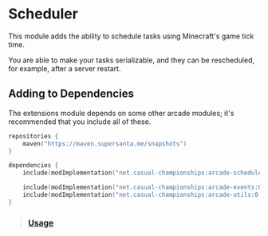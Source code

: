# Scheduler

This module adds the ability to schedule tasks using Minecraft's game tick time.

You are able to make your tasks serializable, and they can be rescheduled, for example,
after a server restart.

## Adding to Dependencies

The extensions module depends on some other arcade modules; it's recommended that you
include all of these.

```kts
repositories {
    maven("https://maven.supersanta.me/snapshots")
}

dependencies {
    include(modImplementation("net.casual-championships:arcade-scheduler:0.3.0-alpha.18+1.21.1")!!)

    include(modImplementation("net.casual-championships:arcade-events:0.3.0-alpha.18+1.21.1")!!)
    include(modImplementation("net.casual-championships:arcade-utils:0.3.0-alpha.18+1.21.1")!!)
}
```

> ### [Usage](./usage.md)